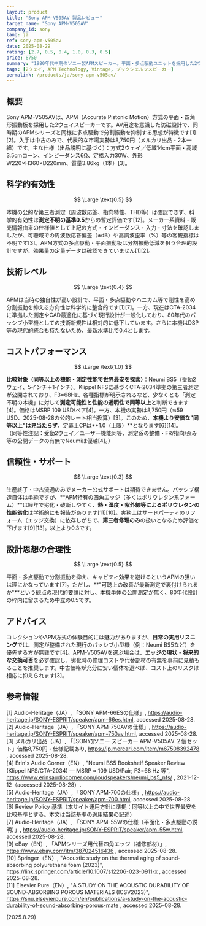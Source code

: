 ```yaml
---
layout: product
title: "Sony APM-V505AV 製品レビュー"
target_name: "Sony APM-V505AV"
company_id: sony
lang: ja
ref: sony-apm-v505av
date: 2025-08-29
rating: [2.7, 0.5, 0.4, 1.0, 0.3, 0.5]
price: 8750
summary: "1980年代中期のソニー製APMスピーカー。平面・多点駆動ユニットを採用した2ウェイのAV対応小型ブックシェルフ。"
tags: [2ウェイ, APM Technology, Vintage, ブックシェルフスピーカー]
permalink: /products/ja/sony-apm-v505av/
---
```

## 概要

Sony APM-V505AVは、APM（Accurate Pistonic Motion）方式の平面・四角形振動板を採用した2ウェイスピーカーです。AV用途を意識した防磁設計で、同時期のAPMシリーズと同様に多点駆動で分割振動を抑制する思想が特徴です[1][2]。入手は中古のみで、代表的な市場実勢は8,750円（メルカリ出品・2本一組）です。主な仕様（出品説明に基づく）：方式2ウェイ／低域14cm平面・高域3.5cmコーン、インピーダンス6Ω、定格入力30W、外形W220×H360×D220mm、質量3.86kg（1本）[3]。

## 科学的有効性

$$ \Large \text{0.5} $$

本機の公的な第三者測定（周波数応答、指向特性、THD等）は確認できず、科学的有効性は**測定不明の基準0.5**からの暫定評価です[12]。メーカー系資料・販売情報由来の仕様値として上記の方式・インピーダンス・入力・寸法を確認しましたが、可聴域での周波数応答偏差（±dB）や高調波歪率（%）等の客観指標は不明です[3]。APM方式の多点駆動・平面振動板は分割振動低減を狙う合理的設計ですが、効果量の定量データは確認できていません[1][2]。

## 技術レベル

$$ \Large \text{0.4} $$

APMは当時の独自性が高い設計で、平面・多点駆動やハニカム等で剛性を高め分割振動を抑える方向性は科学的に整合的です[1][7]。一方、現在はCTA-2034に準拠した測定やCAD最適化に基づく現行設計が一般化しており、80年代のパッシブ小型機としての技術新規性は相対的に低下しています。さらに本機はDSP等の現代的統合も持たないため、最新水準比で0.4とします。

## コストパフォーマンス

$$ \Large \text{1.0} $$

**比較対象（同等以上の機能・測定性能で世界最安を探索）**：Neumi BS5（受動2ウェイ、5インチ＋1インチ）。Klippel NFSに基づくCTA-2034準拠の第三者測定が公開されており、F3=68Hz、各種指標が明示されるなど、少なくとも「測定不明の本機」に対して**測定可能性と性能の透明性で同等以上**と判断できます[4]。価格はMSRP 109 USD/ペア[4]。一方、本機の実勢は8,750円（≒59 USD、2025-08-28の公的レート相当換算）[3]。このため、**本機より安価な"同等以上"は見当たらず**、定義上CPは**1.0（上限）**となります[6][14]。  
（同等性注記：受動2ウェイ／ユーザー機能同等、測定系の整備・FR/指向/歪み等の公開データの有無でNeumiは優越[4]。）

## 信頼性・サポート

$$ \Large \text{0.3} $$

生産終了・中古流通のみでメーカー公式サポートは期待できません。パッシブ構造自体は単純ですが、**APM特有の四角エッジ（多くはポリウレタン系フォーム）**は経年で劣化・破断しやすく、**熱・湿度・紫外線等によるポリウレタンの性能劣化**は学術的にも報告があります[11][10]。実務上はサードパーティのリフォーム（エッジ交換）に依存しがちで、**第三者修理のみ**の扱いとなるため評価を下げます[9][13]。以上より0.3です。

## 設計思想の合理性

$$ \Large \text{0.5} $$

平面・多点駆動で分割振動を抑え、キャビティ効果を避けるというAPMの狙いは理にかなっています[7]。ただし、**"可聴上の改善が最新測定で裏付けられるか"**という観点の現代的要請に対し、本機単体の公開測定が無く、80年代設計の枠内に留まるため中立の0.5です。

## アドバイス

コレクションやAPM方式の体験目的には魅力がありますが、**日常の実用リスニング**では、測定が整備された現行のパッシブ小型機（例：Neumi BS5など）を優先する方が無難です[4]。APM-V505AVを選ぶ場合は、**エッジの現状・将来的な交換可否**を必ず確認し、劣化時の修理コストや代替部材の有無を事前に見積もることを推奨します。中古価格が充分に安い個体を選べば、コスト上のリスクは相応に抑えられます[3]。

## 参考情報

[1] Audio-Heritage（JA）, 「SONY APM-66ESの仕様」, https://audio-heritage.jp/SONY-ESPRIT/speaker/apm-66es.html, accessed 2025-08-28.  
[2] Audio-Heritage（JA）, 「SONY APM-750AVの仕様」, https://audio-heritage.jp/SONY-ESPRIT/speaker/apm-750av.html, accessed 2025-08-28.  
[3] メルカリ出品（JA）, 「〖SONY〗ソニー スピーカー APM-V505AV ２個セット」価格8,750円・仕様記載あり, https://jp.mercari.com/item/m67508392478 , accessed 2025-08-28.  
[4] Erin's Audio Corner（EN）, "Neumi BS5 Bookshelf Speaker Review (Klippel NFS/CTA-2034) — MSRP ≈ 109 USD/Pair; F3=68 Hz 等", https://www.erinsaudiocorner.com/loudspeakers/neumi_bs5_nfs/ , 2021-12-12（accessed 2025-08-28）.  
[5] Audio-Heritage（JA）, 「SONY APM-700の仕様」, https://audio-heritage.jp/SONY-ESPRIT/speaker/apm-700.html, accessed 2025-08-28.  
[6] Review Policy 基準（本サイト運用方針に準拠：同等以上の中で世界最安を比較基準とする。本文は当該基準の適用結果の記述）  
[7] Audio-Heritage（JA）, 「SONY APM-55Wの仕様（平面化・多点駆動の説明）」, https://audio-heritage.jp/SONY-ESPRIT/speaker/apm-55w.html, accessed 2025-08-28.  
[9] eBay（EN）, 「APMシリーズ用代替四角エッジ（補修部材）」, https://www.ebay.com/itm/387024516436 , accessed 2025-08-28.  
[10] Springer（EN）, "Acoustic study on the thermal aging of sound-absorbing polyurethane foam (2023)", https://link.springer.com/article/10.1007/s12206-023-0911-x , accessed 2025-08-28.  
[11] Elsevier Pure（EN）, "A STUDY ON THE ACOUSTIC DURABILITY OF SOUND-ABSORBING POROUS MATERIALS (ICSV2023)", https://snu.elsevierpure.com/en/publications/a-study-on-the-acoustic-durability-of-sound-absorbing-porous-mate , accessed 2025-08-28.  

(2025.8.29)

